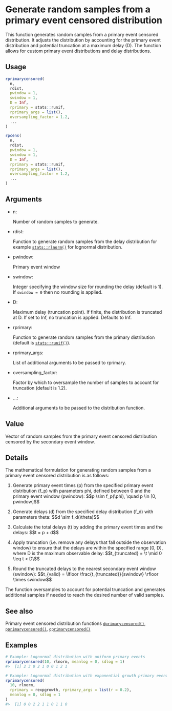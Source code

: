 # Generate random samples from a primary event censored distribution

This function generates random samples from a primary event censored
distribution. It adjusts the distribution by accounting for the primary
event distribution and potential truncation at a maximum delay (D). The
function allows for custom primary event distributions and delay
distributions.

## Usage

``` r
rprimarycensored(
  n,
  rdist,
  pwindow = 1,
  swindow = 1,
  D = Inf,
  rprimary = stats::runif,
  rprimary_args = list(),
  oversampling_factor = 1.2,
  ...
)

rpcens(
  n,
  rdist,
  pwindow = 1,
  swindow = 1,
  D = Inf,
  rprimary = stats::runif,
  rprimary_args = list(),
  oversampling_factor = 1.2,
  ...
)
```

## Arguments

- n:

  Number of random samples to generate.

- rdist:

  Function to generate random samples from the delay distribution for
  example [`stats::rlnorm()`](https://rdrr.io/r/stats/Lognormal.html)
  for lognormal distribution.

- pwindow:

  Primary event window

- swindow:

  Integer specifying the window size for rounding the delay (default is
  1). If `swindow = 0` then no rounding is applied.

- D:

  Maximum delay (truncation point). If finite, the distribution is
  truncated at D. If set to Inf, no truncation is applied. Defaults to
  Inf.

- rprimary:

  Function to generate random samples from the primary distribution
  (default is [`stats::runif()`](https://rdrr.io/r/stats/Uniform.html)).

- rprimary_args:

  List of additional arguments to be passed to rprimary.

- oversampling_factor:

  Factor by which to oversample the number of samples to account for
  truncation (default is 1.2).

- ...:

  Additional arguments to be passed to the distribution function.

## Value

Vector of random samples from the primary event censored distribution
censored by the secondary event window.

## Details

The mathematical formulation for generating random samples from a
primary event censored distribution is as follows:

1.  Generate primary event times (p) from the specified primary event
    distribution (f_p) with parameters phi, defined between 0 and the
    primary event window (pwindow): \$\$p \sim f_p(\phi), \quad p \in
    \[0, pwindow\]\$\$

2.  Generate delays (d) from the specified delay distribution (f_d) with
    parameters theta: \$\$d \sim f_d(\theta)\$\$

3.  Calculate the total delays (t) by adding the primary event times and
    the delays: \$\$t = p + d\$\$

4.  Apply truncation (i.e. remove any delays that fall outside the
    observation window) to ensure that the delays are within the
    specified range \[0, D\], where D is the maximum observable delay:
    \$\$t\_{truncated} = \\t \mid 0 \leq t \< D\\\$\$

5.  Round the truncated delays to the nearest secondary event window
    (swindow): \$\$t\_{valid} = \lfloor \frac{t\_{truncated}}{swindow}
    \rfloor \times swindow\$\$

The function oversamples to account for potential truncation and
generates additional samples if needed to reach the desired number of
valid samples.

## See also

Primary event censored distribution functions
[`dprimarycensored()`](https://primarycensored.epinowcast.org/reference/dprimarycensored.md),
[`pprimarycensored()`](https://primarycensored.epinowcast.org/reference/pprimarycensored.md),
[`qprimarycensored()`](https://primarycensored.epinowcast.org/reference/qprimarycensored.md)

## Examples

``` r
# Example: Lognormal distribution with uniform primary events
rprimarycensored(10, rlnorm, meanlog = 0, sdlog = 1)
#>  [1] 2 3 0 2 1 0 0 1 2 1

# Example: Lognormal distribution with exponential growth primary events
rprimarycensored(
  10, rlnorm,
  rprimary = rexpgrowth, rprimary_args = list(r = 0.2),
  meanlog = 0, sdlog = 1
)
#>  [1] 0 0 2 2 1 1 0 1 1 0
```
